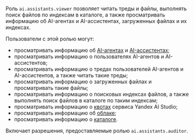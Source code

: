 Роль `ai.assistants.viewer` позволяет читать треды и файлы, выполнять поиск файлов по индексам в каталоге, а также просматривать информацию об AI-агентах и AI-ассистентах, загруженных файлах и их индексах.

Пользователи с этой ролью могут:
* просматривать информацию об [AI-агентах](../../../ai-studio/concepts/agents/index.md) и [AI-ассистентах](../../../ai-studio/concepts/assistant/index.md);
* просматривать информацию о пользователях AI-агентов и AI-ассистентов;
* просматривать информацию о тредах пользователей AI-агентов и AI-ассистентов, а также читать такие треды;
* просматривать информацию о загруженных файлах и просматривать такие файлы;
* просматривать информацию о поисковых индексах файлов, а также выполнять поиск файлов в каталоге по таким индексам;
* просматривать информацию о [квотах](../../../ai-studio/concepts/limits.md#yandexgpt-quotas) сервиса Yandex AI Studio;
* просматривать информацию об [облаке](../../../resource-manager/concepts/resources-hierarchy.md#cloud);
* просматривать информацию о [каталоге](../../../resource-manager/concepts/resources-hierarchy.md#folder).

Включает разрешения, предоставляемые ролью `ai.assistants.auditor`.